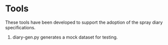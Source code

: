 # Tools

These tools have been developed to support the adoption of the spray diary specifications.

1. diary-gen.py generates a mock dataset for testing.